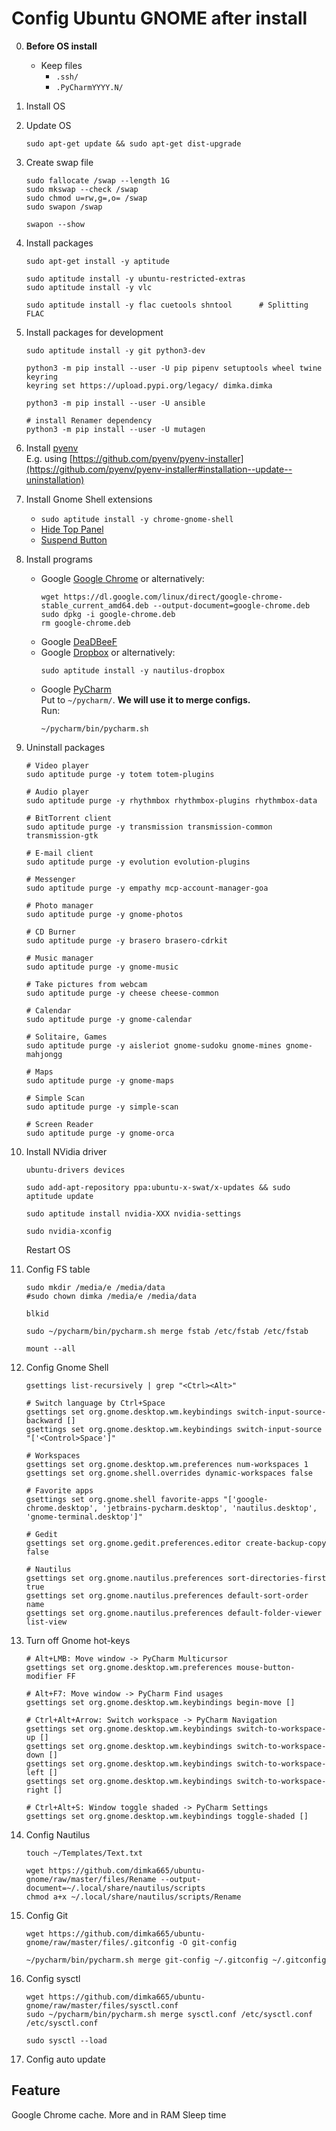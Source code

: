 Config Ubuntu GNOME after install
=================================

0. **Before OS install**
    - Keep files
        - `.ssh/`
        - `.PyCharmYYYY.N/`
        
1. Install OS

2. Update OS
    ```console
    sudo apt-get update && sudo apt-get dist-upgrade
    ```

3. Create swap file
    ```console
    sudo fallocate /swap --length 1G
    sudo mkswap --check /swap
    sudo chmod u=rw,g=,o= /swap
    sudo swapon /swap

    swapon --show
    ```

4. Install packages
    ```console
    sudo apt-get install -y aptitude

    sudo aptitude install -y ubuntu-restricted-extras
    sudo aptitude install -y vlc

    sudo aptitude install -y flac cuetools shntool      # Splitting FLAC
    ```

5. Install packages for development
    ```console
    sudo aptitude install -y git python3-dev
    
    python3 -m pip install --user -U pip pipenv setuptools wheel twine keyring
    keyring set https://upload.pypi.org/legacy/ dimka.dimka
    
    python3 -m pip install --user -U ansible

    # install Renamer dependency
    python3 -m pip install --user -U mutagen
    ```
    
6. Install [pyenv](https://github.com/pyenv/pyenv)  
    E.g. using [https://github.com/pyenv/pyenv-installer](https://github.com/pyenv/pyenv-installer#installation--update--uninstallation)

7. Install Gnome Shell extensions
    - `sudo aptitude install -y chrome-gnome-shell`
    - [Hide Top Panel](https://extensions.gnome.org/extension/740/hide-top-panel/)
    - [Suspend Button](https://extensions.gnome.org/extension/826/suspend-button/)

8. Install programs
    - Google [Google Chrome](https://google.com/search?q=google+chrome+install+linux)
        or alternatively:
        ```console
        wget https://dl.google.com/linux/direct/google-chrome-stable_current_amd64.deb --output-document=google-chrome.deb
        sudo dpkg -i google-chrome.deb
        rm google-chrome.deb
        ```
    - Google [DeaDBeeF](https://google.com/search?q=deadbeef+install)
    - Google [Dropbox](https://google.com/search?q=deadbeef+install)
        or alternatively:
        ```console
        sudo aptitude install -y nautilus-dropbox
        ```
    - Google [PyCharm](https://google.com/search?q=pycharm+install)  
        Put to `~/pycharm/`. **We will use it to merge configs.**  
        Run:
        ```console
        ~/pycharm/bin/pycharm.sh
        ```

9. Uninstall packages
    ```console
    # Video player
    sudo aptitude purge -y totem totem-plugins

    # Audio player
    sudo aptitude purge -y rhythmbox rhythmbox-plugins rhythmbox-data

    # BitTorrent client
    sudo aptitude purge -y transmission transmission-common transmission-gtk

    # E-mail client
    sudo aptitude purge -y evolution evolution-plugins

    # Messenger
    sudo aptitude purge -y empathy mcp-account-manager-goa

    # Photo manager
    sudo aptitude purge -y gnome-photos

    # CD Burner
    sudo aptitude purge -y brasero brasero-cdrkit

    # Music manager
    sudo aptitude purge -y gnome-music

    # Take pictures from webcam
    sudo aptitude purge -y cheese cheese-common

    # Calendar
    sudo aptitude purge -y gnome-calendar

    # Solitaire, Games
    sudo aptitude purge -y aisleriot gnome-sudoku gnome-mines gnome-mahjongg

    # Maps
    sudo aptitude purge -y gnome-maps
    
    # Simple Scan
    sudo aptitude purge -y simple-scan    
    
    # Screen Reader
    sudo aptitude purge -y gnome-orca    
    ```

10. Install NVidia driver
    ```console
    ubuntu-drivers devices

    sudo add-apt-repository ppa:ubuntu-x-swat/x-updates && sudo aptitude update

    sudo aptitude install nvidia-XXX nvidia-settings

    sudo nvidia-xconfig
    ```
    Restart OS

11. Config FS table
    ```console
    sudo mkdir /media/e /media/data
    #sudo chown dimka /media/e /media/data

    blkid

    sudo ~/pycharm/bin/pycharm.sh merge fstab /etc/fstab /etc/fstab

    mount --all
    ```

12. Config Gnome Shell
    ```console
    gsettings list-recursively | grep "<Ctrl><Alt>"

    # Switch language by Ctrl+Space
    gsettings set org.gnome.desktop.wm.keybindings switch-input-source-backward []
    gsettings set org.gnome.desktop.wm.keybindings switch-input-source "['<Control>Space']"

    # Workspaces
    gsettings set org.gnome.desktop.wm.preferences num-workspaces 1
    gsettings set org.gnome.shell.overrides dynamic-workspaces false

    # Favorite apps
    gsettings set org.gnome.shell favorite-apps "['google-chrome.desktop', 'jetbrains-pycharm.desktop', 'nautilus.desktop', 'gnome-terminal.desktop']"

    # Gedit
    gsettings set org.gnome.gedit.preferences.editor create-backup-copy false

    # Nautilus
    gsettings set org.gnome.nautilus.preferences sort-directories-first true
    gsettings set org.gnome.nautilus.preferences default-sort-order name
    gsettings set org.gnome.nautilus.preferences default-folder-viewer list-view
    ```
    
12. Turn off Gnome hot-keys
    ```console
    # Alt+LMB: Move window -> PyCharm Multicursor
    gsettings set org.gnome.desktop.wm.preferences mouse-button-modifier FF

    # Alt+F7: Move window -> PyCharm Find usages
    gsettings set org.gnome.desktop.wm.keybindings begin-move []

    # Ctrl+Alt+Arrow: Switch workspace -> PyCharm Navigation
    gsettings set org.gnome.desktop.wm.keybindings switch-to-workspace-up []
    gsettings set org.gnome.desktop.wm.keybindings switch-to-workspace-down []
    gsettings set org.gnome.desktop.wm.keybindings switch-to-workspace-left []
    gsettings set org.gnome.desktop.wm.keybindings switch-to-workspace-right []

    # Ctrl+Alt+S: Window toggle shaded -> PyCharm Settings
    gsettings set org.gnome.desktop.wm.keybindings toggle-shaded []
    ```

13. Config Nautilus
    ```console
    touch ~/Templates/Text.txt

    wget https://github.com/dimka665/ubuntu-gnome/raw/master/files/Rename --output-document=~/.local/share/nautilus/scripts
    chmod a+x ~/.local/share/nautilus/scripts/Rename
    ```

14. Config Git
    ```console
    wget https://github.com/dimka665/ubuntu-gnome/raw/master/files/.gitconfig -O git-config

    ~/pycharm/bin/pycharm.sh merge git-config ~/.gitconfig ~/.gitconfig
    ```

15. Config sysctl
    ```console
    wget https://github.com/dimka665/ubuntu-gnome/raw/master/files/sysctl.conf
    sudo ~/pycharm/bin/pycharm.sh merge sysctl.conf /etc/sysctl.conf /etc/sysctl.conf

    sudo sysctl --load
    ```

16. Config auto update



Feature
-------

Google Chrome cache. More and in RAM
Sleep time

